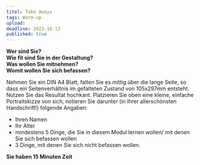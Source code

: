 ```yaml
---
titel: Take Aways
tags: Warm-up
upload: 
deadline: 2023-10-13
published: true
---
```


**Wer sind Sie? <br>Wie fit sind Sie in der Gestaltung?<br>Was wollen Sie mitnehmen?<br>Womit wollen Sie sich befassen?**

Nehmen Sie ein DIN A4 Blatt, falten Sie es mittig über die lange Seite, so dass ein Seitenverhältnis im gefalteten Zustand von 105x297mm entsteht. Nutzen Sie das Resultat hochkant. Platzieren Sie oben eine kleine, einfache Portraitskizze von sich, notieren Sie darunter (in Ihrer allerschönsten Handschrift!) folgende Angaben:
- Ihren Namen
- Ihr Alter
- mindestens 5 Dinge, die Sie in diesem Modul lernen wollen/ mit denen Sie sich befassen wollen
- 3 Dinge, mit denen Sie sich nicht befassen wollen.

**Sie haben 15 Minuten Zeit**

